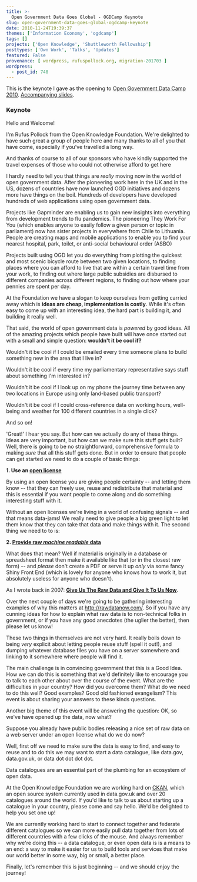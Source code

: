 ```yaml
---
title: >-
  Open Government Data Goes Global - OGDCamp Keynote
slug: open-government-data-goes-global-ogdcamp-keynote
date: 2010-11-24T19:39:37
themes: ['Information Economy', 'ogdcamp']
tags: []
projects: ['Open Knowledge', 'Shuttleworth Fellowship']
posttypes: ['Own Work', 'Talks', 'Updates']
featured: False
provenance: [ wordpress, rufuspollock.org, migration-201703 ]
wordpress:
  - post_id: 740
---
```


This is the keynote I gave as the opening to [Open Government Data Camp 2010][ogdcamp]. [Accompanying slides][slides].

[ogdcamp]: http://opengovernmentdata.org/camp2010/
[slides]: http://m.okfn.org/files/talks/ogdcamp_20101118/

### Keynote

Hello and Welcome!

I'm Rufus Pollock from the Open Knowledge Foundation. We're delighted to have such great a group of people here and many thanks to all of you that have come, especially if you've travelled a long way.

And thanks of course to all of our sponsors who have kindly supported the travel expenses of those who could not otherwise afford to get here

I hardly need to tell you that things are *really* moving now in the world of open government data. After the pioneering work here in the UK and in the US, dozens of countries have now launched OGD initiatives and dozens more have things on the boil. Hundreds of developers have developed hundreds of web applications using open government data.

Projects like Gapminder are enabling us to gain new insights into everything from development trends to flu pandemics. The pioneering They Work For You (which enables anyone to easily follow a given person or topic in parliament) now has sister projects in everywhere from Chile to Lithuania. People are creating maps and mobile applications to enable you to find your nearest hospital, park, toilet, or anti-social behavioural order (ASBO)

Projects built using OGD let you do everything from plotting the quickest and most scenic bicycle route between two given locations, to finding places where you can afford to live that are within a certain travel time from your work, to finding out where large public subsidies are disbursed to different companies across different regions, to finding out how where your pennies are spent per day.

At the Foundation we have a slogan to keep ourselves from getting carried away which is **ideas are cheap, implementation is costly**. While it's often easy to come up with an interesting idea, the hard part is building it, and building it really well.

That said, the world of open government data is *powered* by good ideas. All of the amazing projects which people have built will have once started out with a small and simple question: **wouldn't it be cool if?**

Wouldn't it be cool if I could be emailed every time someone plans to build something new in the area that I live in?

Wouldn't it be cool if every time my parliamentary representative says stuff about something I'm interested in?

Wouldn't it be cool if I look up on my phone the journey time between any two locations in Europe using only land-based public transport?

Wouldn't it be cool if I could cross-reference data on working hours, well-being and weather for 100 different countries in a single click?

And so on!

'Great!' I hear you say. But how can we actually do any of these things. Ideas are very important, but how can we make sure this stuff gets built? Well, there is going to be no straightforward, comprehensive formula to making *sure* that all this stuff gets done. But in order to ensure that people can get started we need to do a couple of basic things:

**1\. Use an [open license][opendef]**

[opendef]: http://opendefinition.org/

By using an open license you are giving people certainty -- and letting them know -- that they can freely use, reuse and redistribute that material and this is essential if you want people to come along and do something interesting stuff with it.

Without an open licenses we're living in a world of confusing signals -- and that means data-jams! We really need to give people a big green light to let them know that they can take that data and make things with it. The second thing we need to to is:

**2. [Provide raw *machine readable* data][rawdatanow]**

[rawdatanow]: http://rawdatanow.com/

What does that mean?  Well if material is originally in a database or spreadsheet format then make it available like that (or in the closest raw form) -- and *please* don't create a PDF or serve it up *only* via some fancy Shiny Front End (which is lovely for anyone who knows how to work it, but absolutely useless for anyone who doesn't).

As I wrote back in 2007:  **[Give Us The Raw Data and Give It To Us Now][rawdatanow-post]**.

[rawdatanow-post]: http://blog.okfn.org/2007/11/07/give-us-the-data-raw-and-give-it-to-us-now/

Over the next couple of days we're going to be gathering interesting examples of why this matters at <http://rawdatanow.com/>. So if you have any cunning ideas for how to explain what raw data is to non-technical folks in government, or if you have any good anecdotes (the uglier the better), then please let us know!

These two things in themselves are not very hard. It really boils down to being *very* explicit about letting people reuse stuff (spell it out!), and dumping whatever database files you have on a server somewhere and linking to it somewhere where people will find it.

The main challenge is in convincing government that this is a Good Idea. How we can do this is something that we'd definitely like to encourage you to talk to each other about over the course of the event. What are the difficulties in your country? How did you overcome them? What do we need to do this well? Good examples? Good old fashioned evangelism? This event is about sharing your answers to these kinds questions.

Another big theme of this event will be answering the question: OK, so we've have opened up the data, now what?

Suppose you already have public bodies releasing a nice set of raw data on a web server under an open license what do we do now?

Well, first off we need to make sure the data is easy to find, and easy to reuse and to do this we may want to start a data catalogue, like data.gov, data.gov.uk, or data dot dot dot dot.

Data catalogues are an essential part of the plumbing for an ecosystem of open data.

At the Open Knowledge Foundation we are working hard on [CKAN][ckan], which an open source system currently used in data.gov.uk and over 20 catalogues around the world. If you'd like to talk to us about starting up a catalogue in your country, please come and say hello. We'd be delighted to help you set one up!

[ckan]: http://ckan.org/

We are currently working hard to start to connect together and federate different catalogues so we can more easily pull data together from lots of different countries with a few clicks of the mouse. And always remember why we're doing this -- a data catalogue, or even open data is is a means to an end: a way to make it easier for us to build tools and services that make our world better in some way, big or small, a better place.

Finally, let's remember this is just beginning -- and we should enjoy the journey!

